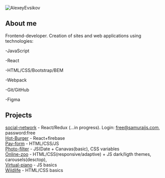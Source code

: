 ![AlexeyEvsikov](https://user-images.githubusercontent.com/77671333/125778087-c3d575c7-4886-4b6b-b9c4-67c815dfbf9f.png)

## About me
Frontend-developer.
Creation of sites and web applications using technologies:

-JavaScript

-React

-HTML/CSS/Bootstrap/BEM

-Webpack

-Git/GitHub

-Figma

## Projects
[social-network](https://friends-socials.netlify.app/profile) - React/Redux (...in progress). Login: free@samuraijs.com, password:free <br>
[Hot-Burger](https://my-hot-burgers.netlify.app/) - React+firebase <br>
[Pay-form](https://my-test-pay-form.netlify.app) - HTML/CSS/JS <br>
[Photo-filter](https://rolling-scopes-school.github.io/alexe1987-JSFE2021Q1/photo-filter/ "Photo-filter") - JS(Date + Canavas(basic), CSS variables</br>
[Online-zoo](https://rolling-scopes-school.github.io/alexe1987-JSFE2021Q1/online-zoo/ "Online-zoo") - HTML/CSS(responsive/adaptive) + JS dark/ligth themes, carousels(desctop),</br>
[Virtual-piano](https://rolling-scopes-school.github.io/alexe1987-JSFE2021Q1/virtual-piano/ "Virtual-piano") - JS basics</br>
[Wildlife](https://alexe1987.github.io/wildlife/ "Wildlife") - HTML/CSS basics</br>

